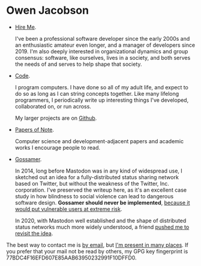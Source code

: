 # Owen Jacobson

* [Hire Me](hire-me.md).

    I've been a professional software developer since the early 2000s and an enthusiastic amateur even longer, and a manager of developers since 2019. I'm also deeply interested in organizational dynamics and group consensus: software, like ourselves, lives in a society, and both serves the needs of and serves to help shape that society.

* [Code](code/index.md).

    I program computers. I have done so all of my adult life, and expect to do so as long as I can string concepts together. Like many lifelong programmers, I periodically write up interesting things I've developed, collaborated on, or run across.

    My larger projects are on [Github](https://github.com/ojacobson/).

* [Papers of Note](papers.md).

    Computer science and development-adjacent papers and academic works I encourage people to read.

* [Gossamer](gossamer/index.md).

    In 2014, long before Mastodon was in any kind of widespread use, I sketched out an idea for a fully-distributed status sharing network based on Twitter, but without the weakness of the Twitter, Inc. corporation. I've preserved the writeup here, as it's an excellent case study in how blindness to social violence can lead to dangerous software design. **Gossamer should never be implemented**, [because it would put vulnerable users at extreme risk](gossamer/mistakes.md).

    In 2020, with Mastodon well established and the shape of distributed status networks much more widely understood, a friend [pushed me to revisit the idea](gossamer/coda.md).

The best way to contact me is [by email](mailto:owen@grimoire.ca), but [I'm present in many places](https://wheretofind.me/@owen). If you prefer that your mail not be read by others, my GPG key fingerprint is 77BDC4F16EFD607E85AAB63950232991F10DFFD0.
